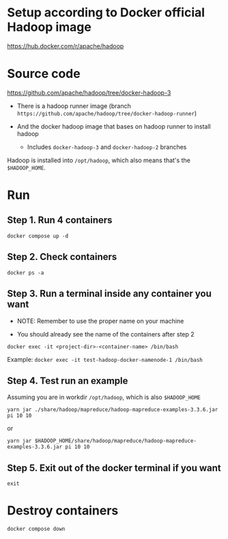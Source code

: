 # Setup according to Docker official Hadoop image

https://hub.docker.com/r/apache/hadoop

# Source code

https://github.com/apache/hadoop/tree/docker-hadoop-3

- There is a hadoop runner image (branch `https://github.com/apache/hadoop/tree/docker-hadoop-runner`)

- And the docker hadoop image that bases on hadoop runner to install hadoop

  - Includes `docker-hadoop-3` and `docker-hadoop-2` branches

Hadoop is installed into `/opt/hadoop`, which also means that's the `$HADOOP_HOME`.

# Run

## Step 1. Run 4 containers

```
docker compose up -d
```

## Step 2. Check containers

```
docker ps -a
```

## Step 3. Run a terminal inside any container you want

- NOTE: Remember to use the proper name on your machine

- You should already see the name of the containers after step 2

```
docker exec -it <project-dir>-<container-name> /bin/bash
```

Example: `docker exec -it test-hadoop-docker-namenode-1 /bin/bash`

## Step 4. Test run an example

Assuming you are in workdir `/opt/hadoop`, which is also `$HADOOP_HOME`

```
yarn jar ./share/hadoop/mapreduce/hadoop-mapreduce-examples-3.3.6.jar pi 10 10
```

or 

```
yarn jar $HADOOP_HOME/share/hadoop/mapreduce/hadoop-mapreduce-examples-3.3.6.jar pi 10 10
```

## Step 5. Exit out of the docker terminal if you want

```
exit
```

# Destroy containers

```
docker compose down
```
